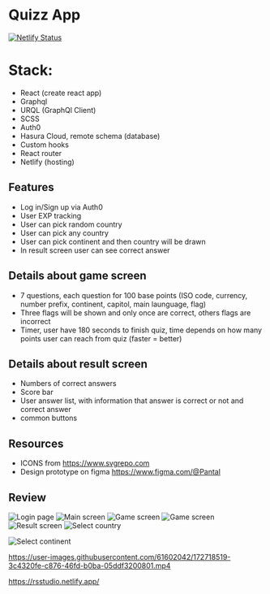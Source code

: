 # Quizz App
[![Netlify Status](https://api.netlify.com/api/v1/badges/a673c841-a692-4b31-8d20-23e493839f4d/deploy-status)](https://app.netlify.com/sites/rsstudio/deploys)

# **Stack:**

- React (create react app)
- Graphql
- URQL (GraphQl Client)
- SCSS
- Auth0
- Hasura Cloud, remote schema (database)
- Custom hooks
- React router
- Netlify (hosting)

## **Features**

- Log in/Sign up via Auth0
- User EXP tracking
- User can pick random country
- User can pick any country
- User can pick continent and then country will be drawn
- In result screen user can see correct answer

## **Details about game screen**

- 7 questions, each question for 100 base points (ISO code, currency, number prefix, continent, capitol, main launguage, flag)
- Three flags will be shown and only once are correct, others flags are incorrect
- Timer, user have 180 seconds to finish quiz, time depends on how many points user can reach from quiz (faster = better)
 
## **Details about result screen**

- Numbers of correct answers
- Score bar
- User answer list, with information that answer is correct or not and correct answer
- common buttons

## **Resources**

- ICONS from https://www.svgrepo.com
- Design prototype on figma https://www.figma.com/@Pantal


## **Review**

![Login page](https://user-images.githubusercontent.com/61602042/172718149-b0d110a4-b6a5-4473-85ef-32dc7d6732ff.jpg)
![Main screen](https://user-images.githubusercontent.com/61602042/172717735-0c2d1a0a-6dd8-40a3-b1d9-3932782c280c.PNG)
![Game screen](https://user-images.githubusercontent.com/61602042/172717816-9a7e56ae-d7a6-4630-87c4-ad24faa3125d.PNG)
![Game screen](https://user-images.githubusercontent.com/61602042/172717845-51fa4379-cb0b-4010-957a-fa6d0c5308dd.PNG)
![Result screen](https://user-images.githubusercontent.com/61602042/172717910-93009869-23dd-4506-aa0c-ef09f2e828cb.PNG)
![Select country](https://user-images.githubusercontent.com/61602042/172717929-d5db4f72-de2d-4f55-a226-d8d266d01248.PNG)

![Select continent](https://user-images.githubusercontent.com/61602042/172717969-d1d65f16-ab69-4c2b-bee3-d7e7dfcc4d41.PNG)


https://user-images.githubusercontent.com/61602042/172718519-3c4320fe-c876-46fd-b0ba-05ddf3200801.mp4


https://rsstudio.netlify.app/
